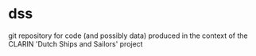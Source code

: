 dss
===

git repository for code (and possibly data) produced in the context of the CLARIN 'Dutch Ships and Sailors' project
